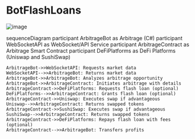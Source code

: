 # BotFlashLoans

![image](https://github.com/bogardt/BotFlashLoans/assets/16918134/c5ebe449-eb50-4872-b9fb-33ae40fcfde1)



sequenceDiagram
    participant ArbitrageBot as Arbitrage (C#)
    participant WebSocketAPI as WebSocket/API Service
    participant ArbitrageContract as Arbitrage Smart Contract
    participant DeFiPlatforms as DeFi Platforms (Uniswap and SushiSwap)
    
    ArbitrageBot->>WebSocketAPI: Requests market data
    WebSocketAPI-->>ArbitrageBot: Returns market data
    ArbitrageBot->>ArbitrageBot: Analyzes arbitrage opportunity
    ArbitrageBot->>ArbitrageContract: Initiates arbitrage with details
    ArbitrageContract->>DeFiPlatforms: Requests flash loan (optional)
    DeFiPlatforms-->>ArbitrageContract: Grants flash loan (optional)
    ArbitrageContract->>Uniswap: Executes swap if advantageous
    Uniswap-->>ArbitrageContract: Returns swapped tokens
    ArbitrageContract->>SushiSwap: Executes swap if advantageous
    SushiSwap-->>ArbitrageContract: Returns swapped tokens
    ArbitrageContract->>DeFiPlatforms: Repays flash loan with fees (optional)
    ArbitrageContract-->>ArbitrageBot: Transfers profits
